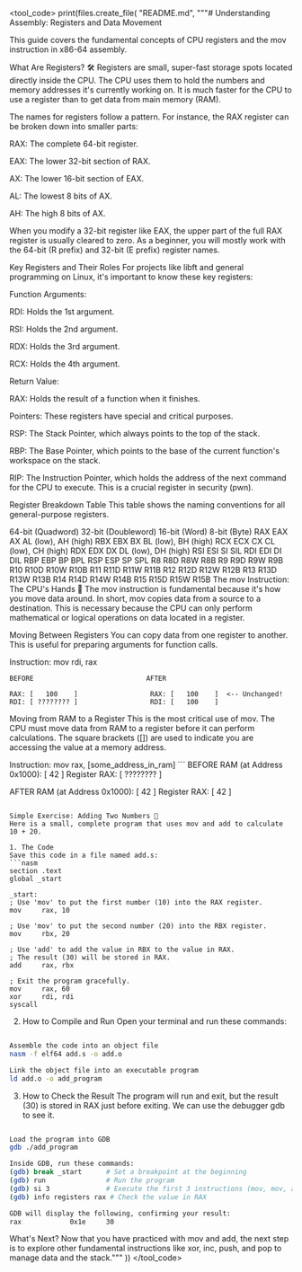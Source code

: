 <tool_code>
print(files.create_file(
"README.md",
"""# Understanding Assembly: Registers and Data Movement

This guide covers the fundamental concepts of CPU registers and the mov instruction in x86-64 assembly.

What Are Registers? 🛠️
Registers are small, super-fast storage spots located directly inside the CPU. The CPU uses them to hold the numbers and memory addresses it's currently working on. It is much faster for the CPU to use a register than to get data from main memory (RAM).

The names for registers follow a pattern. For instance, the RAX register can be broken down into smaller parts:

RAX: The complete 64-bit register.

EAX: The lower 32-bit section of RAX.

AX: The lower 16-bit section of EAX.

AL: The lowest 8 bits of AX.

AH: The high 8 bits of AX.

When you modify a 32-bit register like EAX, the upper part of the full RAX register is usually cleared to zero. As a beginner, you will mostly work with the 64-bit (R prefix) and 32-bit (E prefix) register names.

Key Registers and Their Roles
For projects like libft and general programming on Linux, it's important to know these key registers:

Function Arguments:

RDI: Holds the 1st argument.

RSI: Holds the 2nd argument.

RDX: Holds the 3rd argument.

RCX: Holds the 4th argument.

Return Value:

RAX: Holds the result of a function when it finishes.

Pointers: These registers have special and critical purposes.

RSP: The Stack Pointer, which always points to the top of the stack.

RBP: The Base Pointer, which points to the base of the current function's workspace on the stack.

RIP: The Instruction Pointer, which holds the address of the next command for the CPU to execute. This is a crucial register in security (pwn).

Register Breakdown Table
This table shows the naming conventions for all general-purpose registers.

64-bit (Quadword)	32-bit (Doubleword)	16-bit (Word)	8-bit (Byte)
RAX	EAX	AX	AL (low), AH (high)
RBX	EBX	BX	BL (low), BH (high)
RCX	ECX	CX	CL (low), CH (high)
RDX	EDX	DX	DL (low), DH (high)
RSI	ESI	SI	SIL
RDI	EDI	DI	DIL
RBP	EBP	BP	BPL
RSP	ESP	SP	SPL
R8	R8D	R8W	R8B
R9	R9D	R9W	R9B
R10	R10D	R10W	R10B
R11	R11D	R11W	R11B
R12	R12D	R12W	R12B
R13	R13D	R13W	R13B
R14	R14D	R14W	R14B
R15	R15D	R15W	R15B
The mov Instruction: The CPU's Hands 👐
The mov instruction is fundamental because it's how you move data around. In short, mov copies data from a source to a destination. This is necessary because the CPU can only perform mathematical or logical operations on data located in a register.

Moving Between Registers
You can copy data from one register to another. This is useful for preparing arguments for function calls.

Instruction: mov rdi, rax
```
BEFORE                            AFTER

RAX: [   100    ]                  RAX: [   100    ]  <-- Unchanged!
RDI: [ ???????? ]                  RDI: [   100    ]
```

Moving from RAM to a Register
This is the most critical use of mov. The CPU must move data from RAM to a register before it can perform calculations. The square brackets ([]) are used to indicate you are accessing the value at a memory address.

Instruction: mov rax, [some_address_in_ram] ``` BEFORE
RAM (at Address 0x1000): [ 42 ]   Register RAX: [ ???????? ]

AFTER
RAM (at Address 0x1000): [ 42 ]   Register RAX: [    42    ]
```

Simple Exercise: Adding Two Numbers 🧠
Here is a small, complete program that uses mov and add to calculate 10 + 20.

1. The Code
Save this code in a file named add.s:
```nasm
section .text
global _start

_start:
; Use 'mov' to put the first number (10) into the RAX register.
mov     rax, 10

; Use 'mov' to put the second number (20) into the RBX register.
mov     rbx, 20

; Use 'add' to add the value in RBX to the value in RAX.
; The result (30) will be stored in RAX.
add     rax, rbx

; Exit the program gracefully.
mov     rax, 60
xor     rdi, rdi
syscall
```

2. How to Compile and Run
Open your terminal and run these commands:
```bash

Assemble the code into an object file
nasm -f elf64 add.s -o add.o

Link the object file into an executable program
ld add.o -o add_program
```

3. How to Check the Result
The program will run and exit, but the result (30) is stored in RAX just before exiting. We can use the debugger gdb to see it.

```bash

Load the program into GDB
gdb ./add_program

Inside GDB, run these commands:
(gdb) break _start      # Set a breakpoint at the beginning
(gdb) run               # Run the program
(gdb) si 3              # Execute the first 3 instructions (mov, mov, add)
(gdb) info registers rax # Check the value in RAX

GDB will display the following, confirming your result:
rax            0x1e     30
```

What's Next?
Now that you have practiced with mov and add, the next step is to explore other fundamental instructions like xor, inc, push, and pop to manage data and the stack."""
))
</tool_code>

